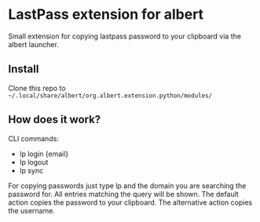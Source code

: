 # LastPass extension for albert
Small extension for copying lastpass password to your clipboard via the albert launcher.

## Install
Clone this repo to `~/.local/share/albert/org.albert.extension.python/modules/`

## How does it work?
CLI commands:
- lp login {email}
- lp logout
- lp sync

For copying passwords just type lp and the domain you are searching the password for. All entries matching the query will be shown.
The default action copies the password to your clipboard. The alternative action copies the username.